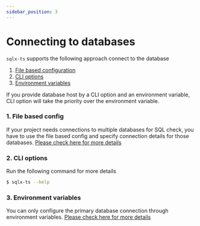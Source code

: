 ```yaml
---
sidebar_position: 3
---
```


# Connecting to databases

`sqlx-ts` supports the following approach connect to the database

1. [File based configuration](./1.3.configs-file-based.md)
2. [CLI options](#2-cli-options)
3. [Environment variables](./1.2.environment-variables.md)

If you provide database host by a CLI option and an environment variable, CLI option will take
the priority over the environment variable.

### 1. File based config

If your project needs connections to multiple databases for SQL check, you have to use the file
based config and specify connection details for those databases. [Please check here for more details](./1.3.configs-file-based.md)

### 2. CLI options

Run the following command for more details

```bash
$ sqlx-ts --help
```

### 3. Environment variables

You can only configure the primary database connection through environment variables. [Please check here for more details](./1.2.environment-variables.md)
